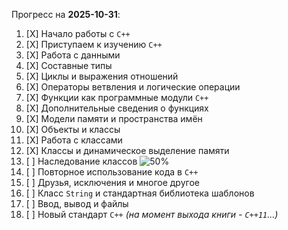 Прогресс на **<!--DATE--> 2025-10-31**:
1. [X] Начало работы с `C++`
2. [X] Приступаем к изучению `C++`
3. [X] Работа с данными
4. [X] Составные типы
5. [X] Циклы и выражения отношений
6. [X] Операторы ветвления и логические операции
7. [X] Функции как программные модули `C++`
8. [X] Дополнительные сведения о функциях
9. [X] Модели памяти и пространства имён
10. [X] Объекты и классы
11. [X] Работа с классами
12. [X] Классы и динамическое выделение памяти
13. [ ] Наследование классов ![50%](https://progress-bar.xyz/50)
14. [ ] Повторное использование кода в `C++`
15. [ ] Друзья, исключения и многое другое
16. [ ] Класс `String` и стандартная библиотека шаблонов
17. [ ] Ввод, вывод и файлы
18. [ ] Новый стандарт `C++` *(на момент выхода книги - `C++11`...)*
